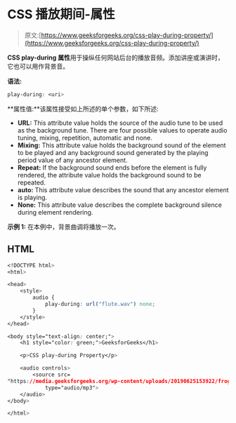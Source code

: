 # CSS 播放期间-属性

> 原文:[https://www.geeksforgeeks.org/css-play-during-property/](https://www.geeksforgeeks.org/css-play-during-property/)

**CSS play-during 属性**用于操纵任何网站后台的播放音频。添加讲座或演讲时，它也可以用作背景音。

**语法:**

```css
play-during: <uri> 

```

**属性值:**该属性接受如上所述的单个参数，如下所述:

*   **URL:** This attribute value holds the source of the audio tune to be used as the background tune. There are four possible values to operate audio tuning, mixing, repetition, automatic and none.
*   **Mixing:** This attribute value holds the background sound of the element to be played and any background sound generated by the playing period value of any ancestor element.
*   **Repeat:** If the background sound ends before the element is fully rendered, the attribute value holds the background sound to be repeated.
*   **auto:** This attribute value describes the sound that any ancestor element is playing.
*   **None:** This attribute value describes the complete background silence during element rendering.

**示例 1:** 在本例中，背景曲调将播放一次。

## HTML

```css
<!DOCTYPE html>
<html>

<head>
    <style>
        audio {
            play-during: url("flute.wav") none;
        }
    </style>
</head>

<body style="text-align: center;">
    <h1 style="color: green;">GeeksforGeeks</h1>

    <p>CSS play-during Property</p>

    <audio controls>
        <source src=
"https://media.geeksforgeeks.org/wp-content/uploads/20190625153922/frog.mp3"
            type="audio/mp3">
    </audio>
</body>

</html>
```